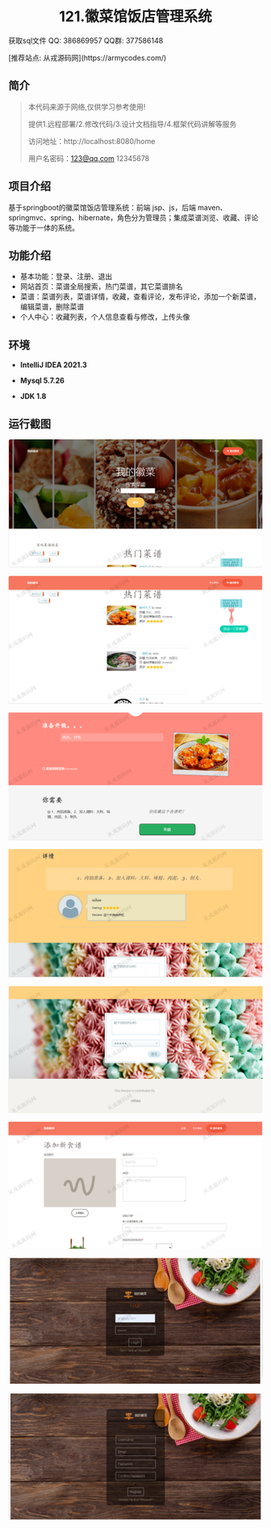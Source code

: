 <p><h1 align="center">121.徽菜馆饭店管理系统</h1></p>

<p> 获取sql文件 QQ: 386869957 QQ群: 377586148 </p>
<p> [推荐站点: 从戎源码网](https://armycodes.com/) </p>

## 简介

> 本代码来源于网络,仅供学习参考使用!
>
> 提供1.远程部署/2.修改代码/3.设计文档指导/4.框架代码讲解等服务
> 
> 访问地址：http://localhost:8080/home
> 
> 用户名密码：123@qq.com 12345678
> 

## 项目介绍
基于springboot的徽菜馆饭店管理系统：前端 jsp、js，后端 maven、springmvc、spring、hibernate，角色分为管理员；集成菜谱浏览、收藏、评论等功能于一体的系统。

## 功能介绍

- 基本功能：登录、注册、退出
- 网站首页：菜谱全局搜索，热门菜谱，其它菜谱排名
- 菜谱：菜谱列表，菜谱详情，收藏，查看评论，发布评论，添加一个新菜谱，编辑菜谱，删除菜谱
- 个人中心：收藏列表，个人信息查看与修改，上传头像

## 环境

- <b>IntelliJ IDEA 2021.3</b>

- <b>Mysql 5.7.26</b>

- <b>JDK 1.8</b>

## 运行截图
![](screenshot/1.png)

![](screenshot/2.png)

![](screenshot/3.png)

![](screenshot/4.png)

![](screenshot/5.png)

![](screenshot/6.png)

![](screenshot/7.png)

![](screenshot/8.png)